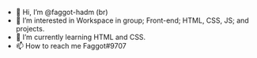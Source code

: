 - 👋 Hi, I’m @faggot-hadm (br)
- 👀 I’m interested in Workspace in group; Front-end; HTML, CSS, JS; and projects.
- 🌱 I’m currently learning HTML and CSS.
- 📫 How to reach me Faggot#9707

<!---
faggot-hadm/faggot-hadm is a ✨ special ✨ repository because its `README.md` (this file) appears on your GitHub profile.
You can click the Preview link to take a look at your changes.
--->

